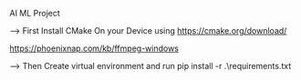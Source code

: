 AI ML Project

--> First Install CMake On your Device using https://cmake.org/download/

https://phoenixnap.com/kb/ffmpeg-windows

--> Then Create virtual environment and run pip install -r .\requirements.txt